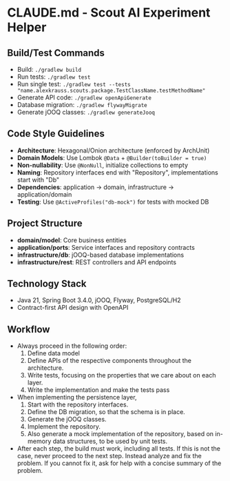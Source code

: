 # CLAUDE.md - Scout AI Experiment Helper

## Build/Test Commands
- Build: `./gradlew build`
- Run tests: `./gradlew test`
- Run single test: `./gradlew test --tests "name.alexkrauss.scouts.package.TestClassName.testMethodName"`
- Generate API code: `./gradlew openApiGenerate`
- Database migration: `./gradlew flywayMigrate`
- Generate jOOQ classes: `./gradlew generateJooq`

## Code Style Guidelines
- **Architecture**: Hexagonal/Onion architecture (enforced by ArchUnit)
- **Domain Models**: Use Lombok `@Data` + `@Builder(toBuilder = true)`
- **Non-nullability**: Use `@NonNull`, initialize collections to empty
- **Naming**: Repository interfaces end with "Repository", implementations start with "Db"
- **Dependencies**: application → domain, infrastructure → application/domain
- **Testing**: Use `@ActiveProfiles("db-mock")` for tests with mocked DB

## Project Structure
- **domain/model**: Core business entities
- **application/ports**: Service interfaces and repository contracts
- **infrastructure/db**: jOOQ-based database implementations
- **infrastructure/rest**: REST controllers and API endpoints

## Technology Stack
- Java 21, Spring Boot 3.4.0, jOOQ, Flyway, PostgreSQL/H2
- Contract-first API design with OpenAPI

## Workflow
- Always proceed in the following order:
  1. Define data model
  2. Define APIs of the respective components throughout the architecture.
  3. Write tests, focusing on the properties that we care about on each layer.
  4. Write the implementation and make the tests pass
- When implementing the persistence layer,
  1. Start with the repository interfaces.
  2. Define the DB migration, so that the schema is in place.
  3. Generate the jOOQ classes.
  4. Implement the repository.
  5. Also generate a mock implementation of the repository, based on in-memory data structures, to be used by unit tests.
- After each step, the build must work, including all tests. If this is not the case, never proceed to the next step. Instead analyze and fix the problem. If you cannot fix it, ask for help with a concise summary of the problem.